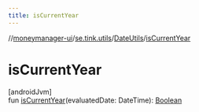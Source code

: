 ```yaml
---
title: isCurrentYear
---
```

//[moneymanager-ui](../../../index.html)/[se.tink.utils](../index.html)/[DateUtils](index.html)/[isCurrentYear](is-current-year.html)



# isCurrentYear



[androidJvm]\
fun [isCurrentYear](is-current-year.html)(evaluatedDate: DateTime): [Boolean](https://kotlinlang.org/api/latest/jvm/stdlib/kotlin/-boolean/index.html)




